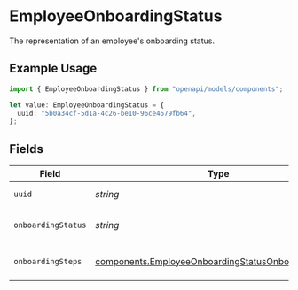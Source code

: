 # EmployeeOnboardingStatus

The representation of an employee's onboarding status.

## Example Usage

```typescript
import { EmployeeOnboardingStatus } from "openapi/models/components";

let value: EmployeeOnboardingStatus = {
  uuid: "5b0a34cf-5d1a-4c26-be10-96ce4679fb64",
};
```

## Fields

| Field                                                                                                                    | Type                                                                                                                     | Required                                                                                                                 | Description                                                                                                              |
| ------------------------------------------------------------------------------------------------------------------------ | ------------------------------------------------------------------------------------------------------------------------ | ------------------------------------------------------------------------------------------------------------------------ | ------------------------------------------------------------------------------------------------------------------------ |
| `uuid`                                                                                                                   | *string*                                                                                                                 | :heavy_check_mark:                                                                                                       | Unique identifier for this employee.                                                                                     |
| `onboardingStatus`                                                                                                       | *string*                                                                                                                 | :heavy_minus_sign:                                                                                                       | One of the "onboarding_status" enum values.                                                                              |
| `onboardingSteps`                                                                                                        | [components.EmployeeOnboardingStatusOnboardingStep](../../models/components/employeeonboardingstatusonboardingstep.md)[] | :heavy_minus_sign:                                                                                                       | List of steps required to onboard an employee.                                                                           |